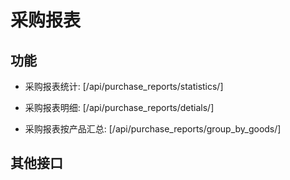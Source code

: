# 采购报表


## 功能

- 采购报表统计:
[/api/purchase_reports/statistics/]

- 采购报表明细:
[/api/purchase_reports/detials/]

- 采购报表按产品汇总:
[/api/purchase_reports/group_by_goods/]


## 其他接口
